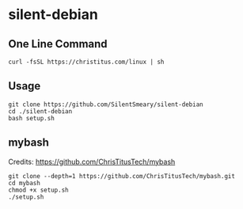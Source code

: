 # silent-debian
## One Line Command
```
curl -fsSL https://christitus.com/linux | sh
```
## Usage
```
git clone https://github.com/SilentSmeary/silent-debian
cd ./silent-debian
bash setup.sh
```
## mybash
Credits: https://github.com/ChrisTitusTech/mybash
```
git clone --depth=1 https://github.com/ChrisTitusTech/mybash.git
cd mybash
chmod +x setup.sh
./setup.sh
```
